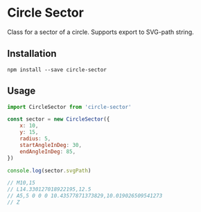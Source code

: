 # Circle Sector

Class for a sector of a circle.
Supports export to SVG-path string.


## Installation

```shell
npm install --save circle-sector
```


## Usage

```js
import CircleSector from 'circle-sector'

const sector = new CircleSector({
	x: 10,
	y: 15,
	radius: 5,
	startAngleInDeg: 30,
	endAngleInDeg: 85,
})

console.log(sector.svgPath)

// M10,15
// L14.330127018922195,12.5
// A5,5 0 0 0 10.43577871373829,10.019026509541273
// Z
```
